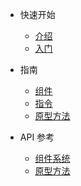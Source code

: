 * 快速开始
  * [介绍](zh-cn/intro.md)
  * [入门](zh-cn/start.md)

* 指南
  * [组件](zh-cn/component.md)
  * [指令](zh-cn/directive.md)
  * [原型方法](zh-cn/proto.md)

* API 参考
  * [组件系统](zh-cn/api.md)
  * [原型方法](zh-cn/api-proto.md)